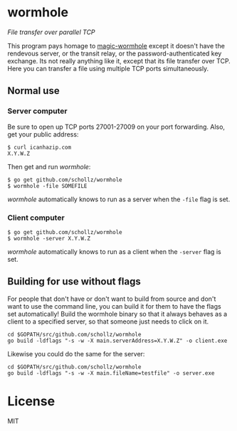 # wormhole

*File transfer over parallel TCP*

This program pays homage to [magic-wormhole](https://github.com/warner/magic-wormhole) except it doesn't have the rendevous server, or the transit relay, or the password-authenticated key exchange. Its not really anything like it, except that its file transfer over TCP. Here you can transfer a file using multiple TCP ports simultaneously. 

## Normal use

### Server computer 

Be sure to open up TCP ports 27001-27009 on your port forwarding. Also, get your public address:

```
$ curl icanhazip.com
X.Y.W.Z
```

Then get and run *wormhole*:

```
$ go get github.com/schollz/wormhole
$ wormhole -file SOMEFILE
```

*wormhole* automatically knows to run as a server when the `-file` flag is set.

### Client computer

```
$ go get github.com/schollz/wormhole
$ wormhole -server X.Y.W.Z
```

*wormhole* automatically knows to run as a client when the `-server` flag is set.


## Building for use without flags

For people that don't have or don't want to build from source and don't want to use the command line, you can build it for them to have the flags set automatically! Build the wormhole binary so that it always behaves as a client to a specified server, so that someone just needs to click on it.

```
cd $GOPATH/src/github.com/schollz/wormhole
go build -ldflags "-s -w -X main.serverAddress=X.Y.W.Z" -o client.exe
```

Likewise you could do the same for the server:

```
cd $GOPATH/src/github.com/schollz/wormhole
go build -ldflags "-s -w -X main.fileName=testfile" -o server.exe
```

# License

MIT